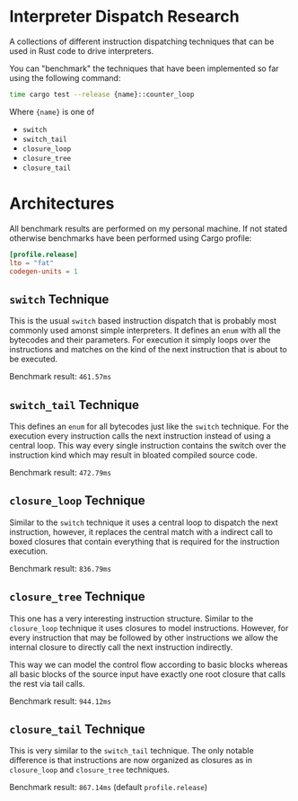 # Interpreter Dispatch Research

A collections of different instruction dispatching techniques
that can be used in Rust code to drive interpreters.

You can "benchmark" the techniques that have been implemented so far using
the following command:

```bash
time cargo test --release {name}::counter_loop
```

Where `{name}` is one of

- `switch`
- `switch_tail`
- `closure_loop`
- `closure_tree`
- `closure_tail`

# Architectures

All benchmark results are performed on my personal machine.
If not stated otherwise benchmarks have been performed using Cargo profile:
```toml
[profile.release]
lto = "fat"
codegen-units = 1
```

## `switch` Technique

This is the usual `switch` based instruction dispatch that is probably
most commonly used amonst simple interpreters.
It defines an `enum` with all the bytecodes and their parameters.
For execution it simply loops over the instructions and matches on the
kind of the next instruction that is about to be executed.

Benchmark result: `461.57ms`

## `switch_tail` Technique

This defines an `enum` for all bytecodes just like the `switch` technique.
For the execution every instruction calls the next instruction instead of
using a central loop. This way every single instruction contains the switch
over the instruction kind which may result in bloated compiled source code.

Benchmark result: `472.79ms`

## `closure_loop` Technique

Similar to the `switch` technique it uses a central loop to dispatch the
next instruction, however, it replaces the central match with a indirect
call to boxed closures that contain everything that is required for the
instruction execution.

Benchmark result: `836.79ms`

## `closure_tree` Technique

This one has a very interesting instruction structure.
Similar to the `closure_loop` technique it uses closures to model instructions.
However, for every instruction that may be followed by other instructions
we allow the internal closure to directly call the next instruction indirectly.

This way we can model the control flow according to basic blocks whereas
all basic blocks of the source input have exactly one root closure that calls
the rest via tail calls.

Benchmark result: `944.12ms`

## `closure_tail` Technique

This is very similar to the `switch_tail` technique.
The only notable difference is that instructions are now organized as
closures as in `closure_loop` and `closure_tree` techniques.

Benchmark result: `867.14ms` (default `profile.release`)
